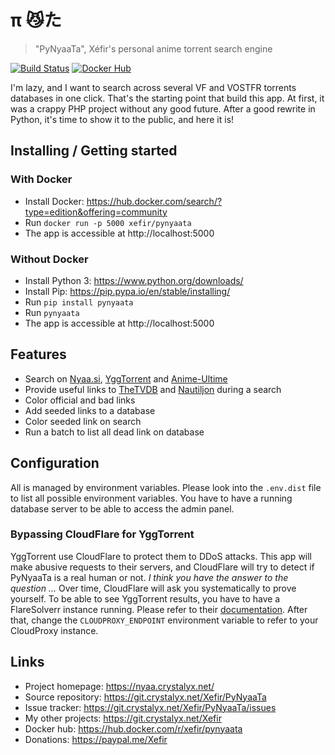 # π 😼た
> "PyNyaaTa", Xéfir's personal anime torrent search engine

[![Build Status](https://ci.crystalyx.net/api/badges/Xefir/PyNyaaTa/status.svg)](https://ci.crystalyx.net/Xefir/PyNyaaTa)
[![Docker Hub](https://img.shields.io/docker/pulls/xefir/pynyaata)](https://hub.docker.com/r/xefir/pynyaata)

I'm lazy, and I want to search across several VF and VOSTFR torrents databases in one click.
That's the starting point that build this app.
At first, it was a crappy PHP project without any good future.
After a good rewrite in Python, it's time to show it to the public, and here it is!

## Installing / Getting started

### With Docker

- Install Docker: https://hub.docker.com/search/?type=edition&offering=community
- Run `docker run -p 5000 xefir/pynyaata`
- The app is accessible at http://localhost:5000

### Without Docker

- Install Python 3: https://www.python.org/downloads/
- Install Pip: https://pip.pypa.io/en/stable/installing/
- Run `pip install pynyaata`
- Run `pynyaata`
- The app is accessible at http://localhost:5000

## Features

* Search on [Nyaa.si](https://nyaa.si/), [YggTorrent](https://duckduckgo.com/?q=yggtorrent) and [Anime-Ultime](http://www.anime-ultime.net/index-0-1)
* Provide useful links to [TheTVDB](https://www.thetvdb.com/) and [Nautiljon](https://www.nautiljon.com/) during a search
* Color official and bad links
* Add seeded links to a database
* Color seeded link on search
* Run a batch to list all dead link on database

## Configuration

All is managed by environment variables.
Please look into the `.env.dist` file to list all possible environment variables.
You have to have a running database server to be able to access the admin panel.

### Bypassing CloudFlare for YggTorrent

YggTorrent use CloudFlare to protect them to DDoS attacks.
This app will make abusive requests to their servers, and CloudFlare will try to detect if PyNyaaTa is a real human or not. *I think you have the answer to the question ...*
Over time, CloudFlare will ask you systematically to prove yourself.
To be able to see YggTorrent results, you have to have a FlareSolverr instance running.
Please refer to their [documentation](https://github.com/FlareSolverr/FlareSolverr#installation).
After that, change the `CLOUDPROXY_ENDPOINT` environment variable to refer to your CloudProxy instance.

## Links

- Project homepage: https://nyaa.crystalyx.net/
- Source repository: https://git.crystalyx.net/Xefir/PyNyaaTa
- Issue tracker: https://git.crystalyx.net/Xefir/PyNyaaTa/issues
- My other projects: https://git.crystalyx.net/Xefir
- Docker hub: https://hub.docker.com/r/xefir/pynyaata
- Donations: https://paypal.me/Xefir

